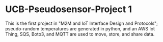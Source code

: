 # UCB-Pseudosensor-Project 1
This is the first project in "M2M and IoT Interface Design and Protocols"; pseudo-random temperatures are generated in python, and an AWS Iot Thing, SQS, Boto3, and MQTT are used to move, store, and share data.
